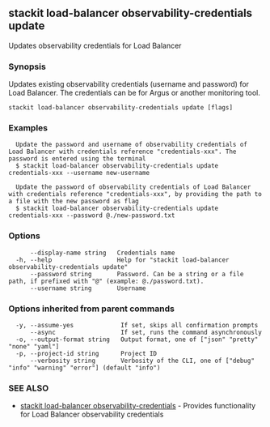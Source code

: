 ## stackit load-balancer observability-credentials update

Updates observability credentials for Load Balancer

### Synopsis

Updates existing observability credentials (username and password) for Load Balancer. The credentials can be for Argus or another monitoring tool.

```
stackit load-balancer observability-credentials update [flags]
```

### Examples

```
  Update the password and username of observability credentials of Load Balancer with credentials reference "credentials-xxx". The password is entered using the terminal
  $ stackit load-balancer observability-credentials update credentials-xxx --username new-username

  Update the password of observability credentials of Load Balancer with credentials reference "credentials-xxx", by providing the path to a file with the new password as flag
  $ stackit load-balancer observability-credentials update credentials-xxx --password @./new-password.txt
```

### Options

```
      --display-name string   Credentials name
  -h, --help                  Help for "stackit load-balancer observability-credentials update"
      --password string       Password. Can be a string or a file path, if prefixed with "@" (example: @./password.txt).
      --username string       Username
```

### Options inherited from parent commands

```
  -y, --assume-yes             If set, skips all confirmation prompts
      --async                  If set, runs the command asynchronously
  -o, --output-format string   Output format, one of ["json" "pretty" "none" "yaml"]
  -p, --project-id string      Project ID
      --verbosity string       Verbosity of the CLI, one of ["debug" "info" "warning" "error"] (default "info")
```

### SEE ALSO

* [stackit load-balancer observability-credentials](./stackit_load-balancer_observability-credentials.md)	 - Provides functionality for Load Balancer observability credentials

